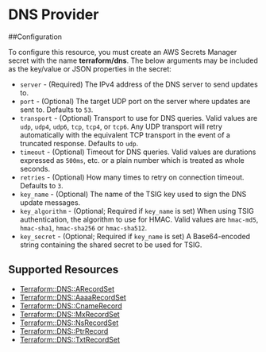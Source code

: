# DNS Provider

##Configuration

To configure this resource, you must create an AWS Secrets Manager secret with the name **terraform/dns**. The below arguments may be included as the key/value or JSON properties in the secret:

* `server` - (Required) The IPv4 address of the DNS server to send updates to.
* `port` - (Optional) The target UDP port on the server where updates are sent to. Defaults to `53`.
* `transport` - (Optional) Transport to use for DNS queries. Valid values are `udp`, `udp4`, `udp6`, `tcp`, `tcp4`, or `tcp6`. Any UDP transport will retry automatically with the equivalent TCP transport in the event of a truncated response. Defaults to `udp`.
* `timeout` - (Optional) Timeout for DNS queries. Valid values are durations expressed as `500ms`, etc. or a plain number which is treated as whole seconds.
* `retries` - (Optional) How many times to retry on connection timeout. Defaults to `3`.
* `key_name` - (Optional) The name of the TSIG key used to sign the DNS update messages.
* `key_algorithm` - (Optional; Required if `key_name` is set) When using TSIG authentication, the algorithm to use for HMAC. Valid values are `hmac-md5`, `hmac-sha1`, `hmac-sha256` or `hmac-sha512`.
* `key_secret` - (Optional; Required if `key_name` is set)
    A Base64-encoded string containing the shared secret to be used for TSIG.


## Supported Resources

* [Terraform::DNS::ARecordSet](docs/providers/dns/ARecordSet.md)
* [Terraform::DNS::AaaaRecordSet](docs/providers/dns/AaaaRecordSet.md)
* [Terraform::DNS::CnameRecord](docs/providers/dns/CnameRecord.md)
* [Terraform::DNS::MxRecordSet](docs/providers/dns/MxRecordSet.md)
* [Terraform::DNS::NsRecordSet](docs/providers/dns/NsRecordSet.md)
* [Terraform::DNS::PtrRecord](docs/providers/dns/PtrRecord.md)
* [Terraform::DNS::TxtRecordSet](docs/providers/dns/TxtRecordSet.md)